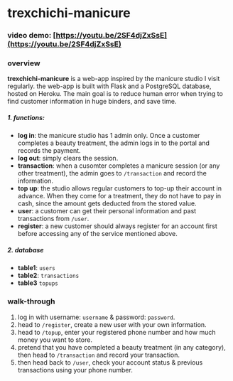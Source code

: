 # trexchichi-manicure

### video demo:  [https://youtu.be/2SF4djZxSsE](https://youtu.be/2SF4djZxSsE)

### overview 

**trexchichi-manicure** is a web-app inspired by the manicure studio I visit regularly. the web-app is built with Flask and a PostgreSQL database, hosted on Heroku. The main goal is to reduce human error when trying to find customer information in huge binders, and save time.

##### 1. functions:
- **log in**: the manicure studio has 1 admin only. Once a customer completes a beauty treatment, the admin logs in to the portal and records the payment.
- **log out**: simply clears the session.
- **transaction**: when a cusomter completes a manicure session (or any other treatment), the admin goes to `/transaction` and record the information.
- **top up**: the studio allows regular customers to top-up their account in advance. When they come for a treatment, they do not have to pay in cash, since the amount gets deducted from the stored value.
- **user**: a customer can get their personal information and past transactions from `/user`.
- **register**: a new customer should always register for an account first before accessing any of the service mentioned above.

##### 2. database
- **table1**: `users`
- **table2**: `transactions`
- **table3** `topups`

### walk-through
1. log in with username: `username` & password: `password`.
2. head to `/register`, create a new user with your own information.
3. head to `/topup`, enter your registered phone number and how much money you want to store.
4. pretend that you have completed a beauty treatment (in any category), then head to `/transaction` and record your transaction.
5. then head back to `/user`, check your account status & previous transactions using your phone number.